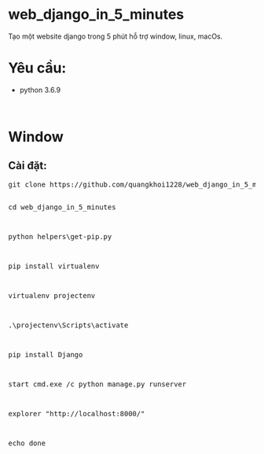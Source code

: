 # web_django_in_5_minutes
Tạo một website django trong 5 phút hỗ trợ window, linux, macOs.<br>

<h1>Yêu cầu:</h1>
<ul>
     <li>python 3.6.9</li>
</ul>
<br>
<h1>Window</h1>
<h2>Cài đặt:</h2>
<pre>
git clone https://github.com/quangkhoi1228/web_django_in_5_minutes.git

cd web_django_in_5_minutes

python helpers\get-pip.py

pip install virtualenv

virtualenv projectenv

.\projectenv\Scripts\activate

pip install Django

start cmd.exe /c python manage.py runserver

explorer "http://localhost:8000/"

echo done
</pre>
